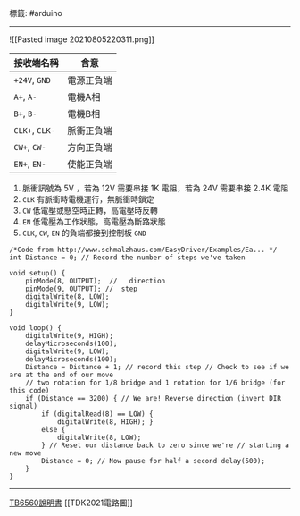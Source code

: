 標籤: #arduino 

---

![[Pasted image 20210805220311.png]]

接收端名稱 | 含意
--- | ---
`+24V`, `GND` | 電源正負端
`A+`, `A-` | 電機A相
`B+`, `B-` | 電機B相
`CLK+`, `CLK-` | 脈衝正負端
`CW+`, `CW-` | 方向正負端
`EN+`, `EN-` | 使能正負端

1. 脈衝訊號為 5V ，若為 12V 需要串接 1K 電阻，若為 24V 需要串接 2.4K 電阻
2. `CLK` 有脈衝時電機運行，無脈衝時鎖定
3. `CW` 低電壓或懸空時正轉，高電壓時反轉
4. `EN` 低電壓為工作狀態，高電壓為斷路狀態
5. `CLK`, `CW`, `EN` 的負端都接到控制板 `GND`

```arduino
/*Code from http://www.schmalzhaus.com/EasyDriver/Examples/Ea... */
int Distance = 0; // Record the number of steps we've taken 

void setup() {
    pinMode(8, OUTPUT);  //   direction
    pinMode(9, OUTPUT); //  step 
    digitalWrite(8, LOW);
    digitalWrite(9, LOW);
}

void loop() {
    digitalWrite(9, HIGH);
    delayMicroseconds(100);
    digitalWrite(9, LOW);
    delayMicroseconds(100);
    Distance = Distance + 1; // record this step // Check to see if we are at the end of our move
    // two rotation for 1/8 bridge and 1 rotation for 1/6 bridge (for this code)
    if (Distance == 3200) { // We are! Reverse direction (invert DIR signal)
        if (digitalRead(8) == LOW) {
            digitalWrite(8, HIGH); }
        else {
            digitalWrite(8, LOW);
        } // Reset our distance back to zero since we're // starting a new move
        Distance = 0; // Now pause for half a second delay(500);
    }
}
```

---

[TB6560說明書](https://drive.google.com/file/d/1Pm92iBKnk9cfmdwq_fT0W7mzshhkxezR/view?usp=sharing)
[[TDK2021電路圖]]
